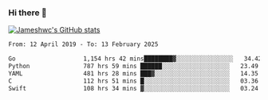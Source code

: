 ### Hi there 👋

[![Jameshwc's GitHub stats](https://github-readme-stats.vercel.app/api?username=jameshwc)](https://github.com/anuraghazra/github-readme-stats)

<!--START_SECTION:waka-->

```txt
From: 12 April 2019 - To: 13 February 2025

Go                   1,154 hrs 42 mins████████▓░░░░░░░░░░░░░░░░   34.42 %
Python               787 hrs 59 mins ██████░░░░░░░░░░░░░░░░░░░   23.49 %
YAML                 481 hrs 28 mins ███▓░░░░░░░░░░░░░░░░░░░░░   14.35 %
C                    112 hrs 51 mins █░░░░░░░░░░░░░░░░░░░░░░░░   03.36 %
Swift                108 hrs 34 mins ▓░░░░░░░░░░░░░░░░░░░░░░░░   03.24 %
```

<!--END_SECTION:waka-->